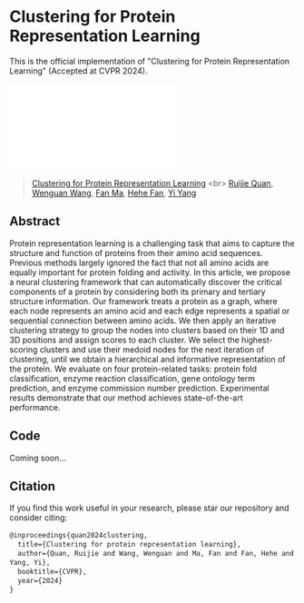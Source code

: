 # Clustering for Protein Representation Learning
This is the official implementation of "Clustering for Protein Representation Learning" (Accepted at CVPR 2024).

![](framework.pdf)

>[Clustering for Protein Representation Learning]([https://arxiv.org/abs/2403.16646](https://openaccess.thecvf.com/content/CVPR2024/papers/Quan_Clustering_for_Protein_Representation_Learning_CVPR_2024_paper.pdf)) <br>
>[Ruijie Quan](https://scholar.google.com/citations?user=WKLRPsAAAAAJ&hl=en), [Wenguan Wang](https://sites.google.com/view/wenguanwang), [Fan Ma](https://scholar.google.com/citations?user=FyglsaAAAAAJ&hl=en), [Hehe Fan](https://scholar.google.com/citations?user=hVuflMQAAAAJ&hl=en), [Yi Yang](https://scholar.google.com/citations?hl=zh-CN&user=RMSuNFwAAAAJ&view_op=list_works)
>

## Abstract

Protein representation learning is a challenging task that aims to capture the structure and function of proteins from their amino acid sequences. Previous methods largely ignored the fact that not all amino acids are equally important for protein folding and activity. In this article, we propose a neural clustering framework that can automatically discover the critical components of a protein by considering both its primary and tertiary structure information. Our framework treats a protein as a graph, where each node represents an amino acid and each edge represents a spatial or sequential connection between amino acids. We then apply an iterative clustering strategy to group the nodes into clusters based on their 1D and 3D positions and assign scores to each cluster. We select the highest-scoring clusters and
use their medoid nodes for the next iteration of clustering, until we obtain a hierarchical and informative representation of the protein. We evaluate on four protein-related tasks: protein fold classification, enzyme reaction classification, gene ontology term prediction, and enzyme commission number prediction. Experimental results demonstrate that our method achieves state-of-the-art performance.


## Code

Coming soon...

## Citation

If you find this work useful in your research, please star our repository and consider citing:

```
@inproceedings{quan2024clustering,
  title={Clustering for protein representation learning},
  author={Quan, Ruijie and Wang, Wenguan and Ma, Fan and Fan, Hehe and Yang, Yi},
  booktitle={CVPR},
  year={2024}
}
```
